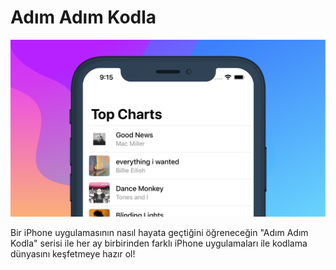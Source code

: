 # Adım Adım Kodla

![Cover](images/cover.png)

Bir iPhone uygulamasının nasıl hayata geçtiğini öğreneceğin "Adım Adım Kodla" serisi ile her ay birbirinden farklı iPhone uygulamaları ile kodlama dünyasını keşfetmeye hazır ol!
